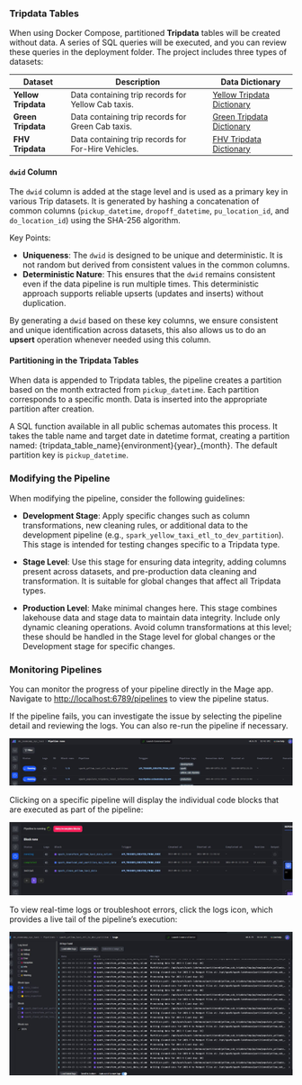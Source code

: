 ### Tripdata Tables

When using Docker Compose, partitioned **Tripdata** tables will be created without data. A series of SQL queries will be executed, and you can review these queries in the deployment folder. The project includes three types of datasets:

| Dataset         | Description                               | Data Dictionary                                                   |
|-----------------|-------------------------------------------|-------------------------------------------------------------------|
| **Yellow Tripdata**  | Data containing trip records for Yellow Cab taxis. | [Yellow Tripdata Dictionary](https://www.nyc.gov/assets/tlc/downloads/pdf/data_dictionary_trip_records_yellow.pdf) |
| **Green Tripdata**   | Data containing trip records for Green Cab taxis.  | [Green Tripdata Dictionary](https://www.nyc.gov/assets/tlc/downloads/pdf/data_dictionary_trip_records_green.pdf)  |
| **FHV Tripdata**     | Data containing trip records for For-Hire Vehicles. | [FHV Tripdata Dictionary](https://www.nyc.gov/assets/tlc/downloads/pdf/data_dictionary_trip_records_fhv.pdf)    |

#### `dwid` Column

The `dwid` column is added at the stage level and is used as a primary key in various Trip datasets. It is generated by hashing a concatenation of common columns (`pickup_datetime`, `dropoff_datetime`, `pu_location_id`, and `do_location_id`) using the SHA-256 algorithm. 

Key Points:
- **Uniqueness**: The `dwid` is designed to be unique and deterministic. It is not random but derived from consistent values in the common columns.
- **Deterministic Nature**: This ensures that the `dwid` remains consistent even if the data pipeline is run multiple times. This deterministic approach supports reliable upserts (updates and inserts) without duplication.

By generating a `dwid` based on these key columns, we ensure consistent and unique identification across datasets, this also allows us to do an **upsert** operation whenever needed using this column.

#### Partitioning in the Tripdata Tables

When data is appended to Tripdata tables, the pipeline creates a partition based on the month extracted from `pickup_datetime`. Each partition corresponds to a specific month. Data is inserted into the appropriate partition after creation.

A SQL function available in all public schemas automates this process. It takes the table name and target date in datetime format, creating a partition named: {tripdata_table_name}{environment}{year}_{month}. The default partition key is `pickup_datetime`.


### Modifying the Pipeline

When modifying the pipeline, consider the following guidelines:

- **Development Stage**: Apply specific changes such as column transformations, new cleaning rules, or additional data to the development pipeline (e.g., `spark_yellow_taxi_etl_to_dev_partition`). This stage is intended for testing changes specific to a Tripdata type.

- **Stage Level**: Use this stage for ensuring data integrity, adding columns present across datasets, and pre-production data cleaning and transformation. It is suitable for global changes that affect all Tripdata types.

- **Production Level**: Make minimal changes here. This stage combines lakehouse data and stage data to maintain data integrity. Include only dynamic cleaning operations. Avoid column transformations at this level; these should be handled in the Stage level for global changes or the Development stage for specific changes.

### Monitoring Pipelines

You can monitor the progress of your pipeline directly in the Mage app. Navigate to [http://localhost:6789/pipelines](http://localhost:6789/pipelines) to view the pipeline status.

If the pipeline fails, you can investigate the issue by selecting the pipeline detail and reviewing the logs. You can also re-run the pipeline if necessary.

![Pipeline Run List](../images/documentation/pipeline_run_list.JPG)

Clicking on a specific pipeline will display the individual code blocks that are executed as part of the pipeline:

![Pipeline Run Detail](../images/documentation/pipeline_run_detail.JPG)

To view real-time logs or troubleshoot errors, click the logs icon, which provides a live tail of the pipeline’s execution:

![Pipeline Run Log Tail](../images/documentation/pipeline_log_tail.JPG)
